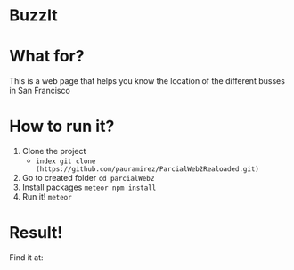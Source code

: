 # BuzzIt

# What for?

This is a web page that helps you know the location of the different busses in San Francisco

# How to run it?

1. Clone the project 
	* `index git clone (https://github.com/pauramirez/ParcialWeb2Realoaded.git)`
2. Go to created folder
	`cd parcialWeb2`
3. Install packages 
	`meteor npm install`
4. Run it!
	`meteor`


# Result!
Find it at: 
